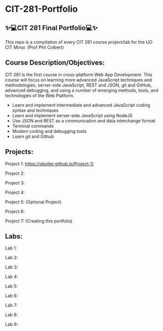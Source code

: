 # CIT-281-Portfolio
✨💻CIT 281 Final Portfolio💻✨
---

This repo is a compilation of every CIT 281 course project/lab for the UO CIT Minor. (Prof Phil Colbert)

Course Description/Objectives:
---
CIT 281 is the first course in cross-platform Web App Development. This course will focus on learning more advanced JavaScript techniques and methodologies, server-side JavaScript, REST and JSON, git and GitHub, advanced debugging, and using a number of emerging methods, tools, and technologies of the Web Platform.

- Learn and implement intermediate and advanced JavaScript coding syntax and techniques
- Learn and implement server-side JavaScript using NodeJS
- Use JSON and REST as a communication and data interchange format
- Terminal commands
- Modern coding and debugging tools
- Learn git and Github

Projects:
---------
Project 1: https://obutler.github.io/Project-1/

Project 2:

Project 3:

Project 4:

Project 5: (Optional Project)

Project 6:

Project 7: (Creating this portfolio)

Labs: 
-----

Lab 1:

Lab 2:

Lab 3:

Lab 4:

Lab 5:

Lab 6:

Lab 7:

Lab 8:

Lab 9:

